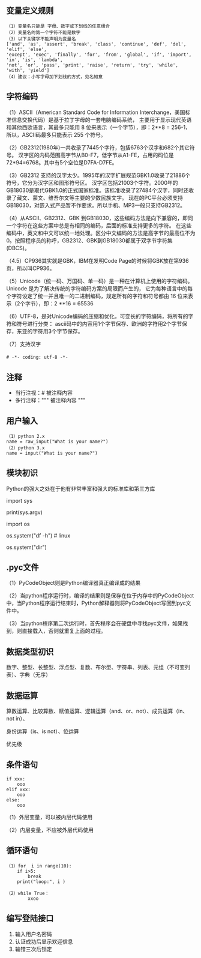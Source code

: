 ## 变量定义规则 ##
	（1）变量名只能是 字母、数字或下划线的任意组合
	（2）变量名的第一个字符不能是数字
	（3）以下关键字不能声明为变量名
	['and', 'as', 'assert', 'break', 'class', 'continue', 'def', 'del', 'elif', 'else', 
	'except', 'exec', 'finally', 'for', 'from', 'global', 'if', 'import', 'in', 'is', 'lambda', 
	'not', 'or', 'pass', 'print', 'raise', 'return', 'try', 'while', 'with', 'yield']
	（4）建议：小写字母加下划线的方式，见名知意

## 字符编码 ##
（1）ASCII（American Standard Code for Information Interchange，美国标准信息交换代码）是基于拉丁字母的一套电脑编码系统，
主要用于显示现代英语和其他西欧语言，其最多只能用 8 位来表示（一个字节），即：2**8 = 256-1，所以，ASCII码最多只能表示 255 个符号。

（2）GB2312(1980年)一共收录了7445个字符，包括6763个汉字和682个其它符号。
汉字区的内码范围高字节从B0-F7，低字节从A1-FE，占用的码位是72*94=6768。其中有5个空位是D7FA-D7FE。

（3）GB2312 支持的汉字太少。1995年的汉字扩展规范GBK1.0收录了21886个符号，它分为汉字区和图形符号区。
汉字区包括21003个字符。2000年的 GB18030是取代GBK1.0的正式国家标准。该标准收录了27484个汉字，同时还收录了藏文、蒙文、维吾尔文等主要的少数民族文字。
现在的PC平台必须支持GB18030，对嵌入式产品暂不作要求。所以手机、MP3一般只支持GB2312。

（4）从ASCII、GB2312、GBK 到GB18030，这些编码方法是向下兼容的，即同一个字符在这些方案中总是有相同的编码，后面的标准支持更多的字符。
在这些编码中，英文和中文可以统一地处理。区分中文编码的方法是高字节的最高位不为0。按照程序员的称呼，GB2312、GBK到GB18030都属于双字节字符集 (DBCS)。

（4.5）CP936其实就是GBK，IBM在发明Code Page的时候将GBK放在第936页，所以叫CP936。

（5）Unicode（统一码、万国码、单一码）是一种在计算机上使用的字符编码。Unicode 是为了解决传统的字符编码方案的局限而产生的，
它为每种语言中的每个字符设定了统一并且唯一的二进制编码，规定所有的字符和符号都由 16 位来表示（2个字节），即：2 **16 = 65536

（6）UTF-8，是对Unicode编码的压缩和优化，可变长的字符编码，将所有的字符和符号进行分类：
ascii码中的内容用1个字节保存、欧洲的字符用2个字节保存，东亚的字符用3个字节保存。

（7）支持汉字
####
	# -*- coding: utf-8 -*-

## 注释 ##
- 当行注视：# 被注释内容
- 多行注释：""" 被注释内容 """

## 用户输入 ##
	（1）python 2.x
	name = raw_input("What is your name?") 
	（2）python 3.x
	name = input("What is your name?")

## 模块初识 ##
Python的强大之处在于他有非常丰富和强大的标准库和第三方库

import sys

print(sys.argv)

import os

os.system("df -h") # linux

os.system("dir")

## .pyc文件 
（1）PyCodeObject则是Python编译器真正编译成的结果

（2）当python程序运行时，编译的结果则是保存在位于内存中的PyCodeObject中，当Python程序运行结束时，Python解释器则将PyCodeObject写回到pyc文件中。

（3）当python程序第二次运行时，首先程序会在硬盘中寻找pyc文件，如果找到，则直接载入，否则就重复上面的过程。

## 数据类型初识 ##
数字、整型、长整型、浮点型、复数、布尔型、字符串、列表、元组（不可变列表）、字典（无序）

## 数据运算 ##
算数运算、比较算数、赋值运算、逻辑运算（and、or、not）、成员运算（in、not in）、

身份运算（is、is not）、位运算

优先级


## 条件语句 ##
	if xxx:
		ooo
	elif xxx:
		ooo
	else:
		ooo
	
（1）外层变量，可以被内层代码使用

（2）内层变量，不应被外层代码使用	

## 循环语句 ##
	（1）for  i in range(10):
		if i>5:
			break
		print("loop:", i )
		
	（2）while True：
			xxoo

## 编写登陆接口 ##
1. 输入用户名密码
2. 认证成功后显示欢迎信息
3. 输错三次后锁定
